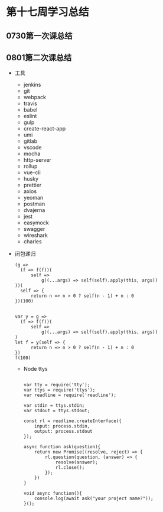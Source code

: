 # 第十七周学习总结

## 0730第一次课总结

## 0801第二次课总结

* 工具

  * jenkins
  * git
  * webpack
  * travis
  * babel
  * eslint
  * gulp
  * create-react-app
  * umi
  * gitlab
  * vscode
  * mocha
  * http-server
  * rollup
  * vue-cli
  * husky
  * prettier
  * axios
  * yeoman
  * postman
  * dvajerna
  * jest
  * easymock
  * swagger
  * wireshark
  * charles

* 闭包递归

  ```
  (g =>
  	(f => f(f))(
  		self =>
  			g((...args) => self(self).apply(this, args))
  ))(
  	self => {
  		return n => n > 0 ? self(n - 1) + n : 0
  })(100)
  
  
  var y = g =>
  	(f => f(f))(
  		self =>
  			g((...args) => self(self).apply(this, args))
  )
  let f = y(self => {
  		return n => n > 0 ? self(n - 1) + n : 0
  })
  f(100)
  ```

  * Node ttys
  
    ```
    
    var tty = require('tty');
    var ttys = require('ttys');
    var readline = require('readline');
    
    var stdin = ttys.stdin;
    var stdout = ttys.stdout;
    
    const rl = readline.createInterface({
    	input: process.stdin,
    	output: process.stdout
    });
    
    async function ask(question){
    	return new Promise((resolve, reject) => {
    		rl.question(question, (answer) => {
    			resolve(answer);
    			rl.close();
    		});
    	})
    }
    
    void async function(){
    	console.log(await ask("your project name?"));
    }();
    
    ```
  
    